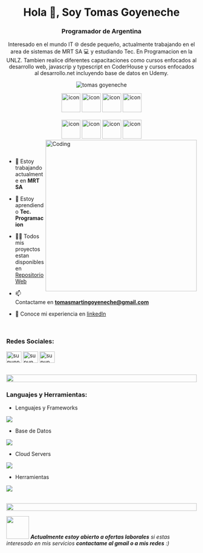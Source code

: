 
<h1 align="center">Hola 👋, Soy Tomas Goyeneche</h1>
<h3 align="center">Programador de Argentina</h3>
<p align="center">Interesado en el mundo IT 🌐 desde pequeño, actualmente trabajando en el area de sistemas de MRT SA 💻 y estudiando Tec. En Programacion en la UNLZ. Tambien realice diferentes capacitaciones como cursos enfocados al desarrollo web, javascrip y typescript en CoderHouse y cursos enfocados al desarrollo.net incluyendo base de datos en Udemy.  </p>
<p align="center"> 
 <img src="https://komarev.com/ghpvc/?username=supuna97&label=Profile%20views&color=0e75b6&style=flat" alt="tomas goyeneche" /> 
<!--  <img src="https://img.shields.io/badge/Languages-Python | Java | PHP | Typescript | Node | React -green.svg" alt="supun nanayakkara's languages" /> -->
<!--  <img alt="Profile followers" src="https://img.shields.io/github/followers/supuna97"> -->
</p>

<div align="center">
  <img src="https://techstack-generator.vercel.app/csharp-icon.svg" alt="icon" width="50" height="50" />
  <img src="https://techstack-generator.vercel.app/python-icon.svg" alt="icon" width="50" height="50" />
  <img src="https://techstack-generator.vercel.app/js-icon.svg" alt="icon"width="50" height="50" />
 <img src="https://techstack-generator.vercel.app/ts-icon.svg" alt="icon" width="50" height="50" />
</div>

<br>

<div align="center">
  <img src="https://techstack-generator.vercel.app/java-icon.svg" alt="icon" width="50" height="50" />
  <img src="https://techstack-generator.vercel.app/prettier-icon.svg" alt="icon" width="50" height="50" />
  <img src="https://techstack-generator.vercel.app/mysql-icon.svg" alt="icon" width="50" height="50" />
  <img src="https://techstack-generator.vercel.app/github-icon.svg" alt="icon" width="50" height="50" />
</div>

<img align="right" alt="Coding" width="400" src="https://user-images.githubusercontent.com/74038190/229223263-cf2e4b07-2615-4f87-9c38-e37600f8381a.gif">
<br><br>

- 🔭 Estoy trabajando actualmente en **MRT SA**

- 🌱 Estoy aprendiendo **Tec. Programacion**

- 👨‍💻 Todos mis proyectos estan disponibles en [Repositorio Web](http://supun.traditionalme.life)

- 📫 Contactame en **tomasmartingoyeneche@gmail.com**

- 📄 Conoce mi experiencia en [linkedln](https://www.linkedin.com/in/tomas-martin-goyeneche/)

<br>
<h3 align="left">Redes Sociales:</h3>
<p align="left">
<a href="https://www.linkedin.com/in/tomas-martin-goyeneche/" target="blank"><img align="center" src="https://raw.githubusercontent.com/rahuldkjain/github-profile-readme-generator/master/src/images/icons/Social/linked-in-alt.svg" alt="supunnanayakkara" height="30" width="40" /></a>
<a href="https://twitter.com/tomas_goye" target="blank"><img align="center" src="https://raw.githubusercontent.com/rahuldkjain/github-profile-readme-generator/master/src/images/icons/Social/twitter.svg" alt="supun.nanayakkaraii" height="30" width="40" /></a>
<a href="https://instagram.com/tomas.goye/" target="blank"><img align="center" src="https://raw.githubusercontent.com/rahuldkjain/github-profile-readme-generator/master/src/images/icons/Social/instagram.svg" alt="supun___lk" height="30" width="40" /></a>
</p>
<br>

<img src="https://i.imgur.com/dBaSKWF.gif" height="20" width="100%">

<h3 align="left">Languajes y Herramientas:</h3>

- Lenguajes y Frameworks
<p align="left">
  <a href="https://skillicons.dev">
    <img src="https://skillicons.dev/icons?i=cs,dotnet,java,spring,php,laravel,nodejs,py,html,css,js,bootstrap" />
  </a>
</p>

- Base de Datos
<p align="left">
  <a href="https://skillicons.dev">
    <img src="https://skillicons.dev/icons?i=mongodb,mysql,postgresql" />
  </a>
</p>

- Cloud Servers
<p align="left">
  <a href="https://skillicons.dev">
    <img src="https://skillicons.dev/icons?i=azure,aws,gcp,cloudflare" />
  </a>
</p>

- Herramientas
<p align="left">
  <a href="https://skillicons.dev">
    <img src="https://skillicons.dev/icons?i=visualstudio,eclipse,vscode,linux,windows,git,github" />
  </a>
</p>

<br/>

<img src="https://i.imgur.com/dBaSKWF.gif" height="20" width="100%">

<img src="https://media.giphy.com/media/LnQjpWaON8nhr21vNW/giphy.gif" width="60"> <em><b>Actualmente estoy abierto a ofertas laborales</b> si estas interesado en mis servicios <b>contactame al gmail o a mis redes</b> :)</em>
